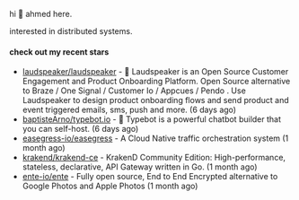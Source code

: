hi 👋 ahmed here.

interested in distributed systems.

#### check out my recent stars

- [laudspeaker/laudspeaker](https://github.com/laudspeaker/laudspeaker) - 📢 Laudspeaker is an Open Source Customer Engagement and Product Onboarding Platform. Open Source alternative to  Braze /  One Signal / Customer Io / Appcues / Pendo . Use Laudspeaker to design product onboarding flows and send product and event triggered emails, sms, push and more.  (6 days ago)
- [baptisteArno/typebot.io](https://github.com/baptisteArno/typebot.io) - 💬 Typebot is a powerful chatbot builder that you can self-host. (6 days ago)
- [easegress-io/easegress](https://github.com/easegress-io/easegress) - A Cloud Native traffic orchestration system (1 month ago)
- [krakend/krakend-ce](https://github.com/krakend/krakend-ce) - KrakenD Community Edition: High-performance, stateless, declarative, API Gateway written in Go. (1 month ago)
- [ente-io/ente](https://github.com/ente-io/ente) - Fully open source, End to End Encrypted alternative to Google Photos and Apple Photos (1 month ago)


